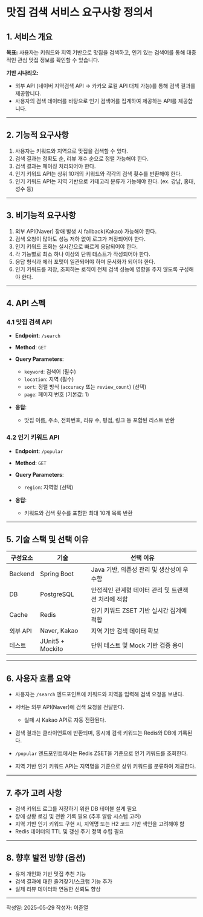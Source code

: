 # 맛집 검색 서비스 요구사항 정의서

## 1. 서비스 개요

**목표:**
사용자는 키워드와 지역 기반으로 맛집을 검색하고, 인기 있는 검색어를 통해 대중적인 관심 맛집 정보를 확인할 수 있습니다.

**기반 시나리오:**

* 외부 API (네이버 지역검색 API → 카카오 로컬 API 대체 가능)를 통해 검색 결과를 제공합니다.
* 사용자의 검색 데이터를 바탕으로 인기 검색어를 집계하여 제공하는 API를 제공합니다.

---

## 2. 기능적 요구사항

1. 사용자는 키워드와 지역으로 맛집을 검색할 수 있다.
2. 검색 결과는 정확도 순, 리뷰 개수 순으로 정렬 가능해야 한다.
3. 검색 결과는 페이징 처리되어야 한다.
4. 인기 키워드 API는 상위 10개의 키워드와 각각의 검색 횟수를 반환해야 한다.
5. 인기 키워드 API는 지역 기반으로 카테고리 분류가 가능해야 한다. (ex. 강남, 홍대, 성수 등)

---

## 3. 비기능적 요구사항

1. 외부 API(Naver) 장애 발생 시 fallback(Kakao) 가능해야 한다.
2. 검색 요청이 많아도 성능 저하 없이 로그가 저장되어야 한다.
3. 인기 키워드 조회는 실시간으로 빠르게 응답되어야 한다.
4. 각 기능별로 최소 하나 이상의 단위 테스트가 작성되어야 한다.
5. 응답 형식과 에러 포맷이 일관되어야 하며 문서화가 되어야 한다.
6. 인기 키워드를 저장, 조회하는 로직이 전체 검색 성능에 영향을 주지 않도록 구성해야 한다.

---

## 4. API 스펙

### 4.1 맛집 검색 API

* **Endpoint**: `/search`
* **Method**: `GET`
* **Query Parameters**:

    * `keyword`: 검색어 (필수)
    * `location`: 지역 (필수)
    * `sort`: 정렬 방식 (`accuracy` 또는 `review_count`) (선택)
    * `page`: 페이지 번호 (기본값: 1)
* **응답**:

    * 맛집 이름, 주소, 전화번호, 리뷰 수, 평점, 링크 등 포함된 리스트 반환

### 4.2 인기 키워드 API

* **Endpoint**: `/popular`
* **Method**: `GET`
* **Query Parameters**:

    * `region`: 지역명 (선택)
* **응답**:

    * 키워드와 검색 횟수를 포함한 최대 10개 목록 반환

---

## 5. 기술 스택 및 선택 이유

| 구성요소    | 기술               | 선택 이유                         |
| ------- | ---------------- | ----------------------------- |
| Backend | Spring Boot      | Java 기반, 의존성 관리 및 생산성이 우수함    |
| DB      | PostgreSQL       | 안정적인 관계형 데이터 관리 및 트랜잭션 처리에 적합 |
| Cache   | Redis            | 인기 키워드 ZSET 기반 실시간 집계에 적합     |
| 외부 API  | Naver, Kakao     | 지역 기반 검색 데이터 확보               |
| 테스트     | JUnit5 + Mockito | 단위 테스트 및 Mock 기반 검증 용이        |

---

## 6. 사용자 흐름 요약

* 사용자는 `/search` 엔드포인트에 키워드와 지역을 입력해 검색 요청을 보낸다.
* 서버는 외부 API(Naver)에 검색 요청을 전달한다.

    * 실패 시 Kakao API로 자동 전환된다.
* 검색 결과는 클라이언트에 반환되며, 동시에 검색 키워드는 Redis와 DB에 기록된다.
* `/popular` 엔드포인트에서는 Redis ZSET을 기준으로 인기 키워드를 조회한다.
* 지역 기반 인기 키워드 API는 지역명을 기준으로 상위 키워드를 분류하여 제공한다.

---

## 7. 추가 고려 사항

* 검색 키워드 로그를 저장하기 위한 DB 테이블 설계 필요
* 장애 상황 로깅 및 전환 기록 필요 (추후 알람 시스템 고려)
* 지역 기반 인기 키워드 구현 시, 지역명 또는 H2 코드 기반 색인을 고려해야 함
* Redis 데이터의 TTL 및 갱신 주기 정책 수립 필요

---

## 8. 향후 발전 방향 (옵션)

* 유저 개인화 기반 맛집 추천 기능
* 검색 결과에 대한 즐겨찾기/스크랩 기능 추가
* 실제 리뷰 데이터와 연동한 신뢰도 향상

---

작성일: 2025-05-29
작성자: 이준열
